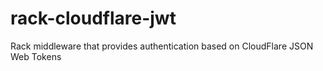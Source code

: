 # rack-cloudflare-jwt
Rack middleware that provides authentication based on CloudFlare JSON Web Tokens
